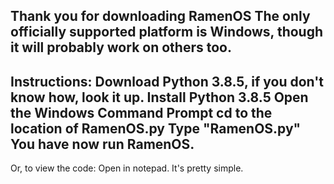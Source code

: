 Thank you for downloading RamenOS
The only officially supported platform is Windows, though it will probably work on others too.
---------------
Instructions:
Download Python 3.8.5, if you don't know how, look it up.
Install Python 3.8.5
Open the Windows Command Prompt
cd to the location of RamenOS.py
Type "RamenOS.py"
You have now run RamenOS.
---------------
Or, to view the code:
Open in notepad. It's pretty simple.
